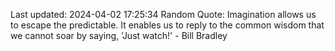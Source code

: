 Last updated: 2024-04-02 17:25:34
Random Quote: Imagination allows us to escape the predictable. It enables us to reply to the common wisdom that we cannot soar by saying, 'Just watch!' - Bill Bradley